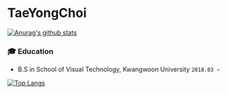 # TaeYongChoi

[![Anurag's github stats](https://github-readme-stats.vercel.app/api?username=rktn0905)](https://github.com/anuraghazra/github-readme-stats)

### :mortar_board: Education
- B.S in School of Visual Technology, Kwangwoon University ```2018.03 ~ ```

[![Top Langs](https://github-readme-stats.vercel.app/api/top-langs/?username=rktn0905&layout=compact)](https://github.com/anuraghazra/github-readme-stats)

